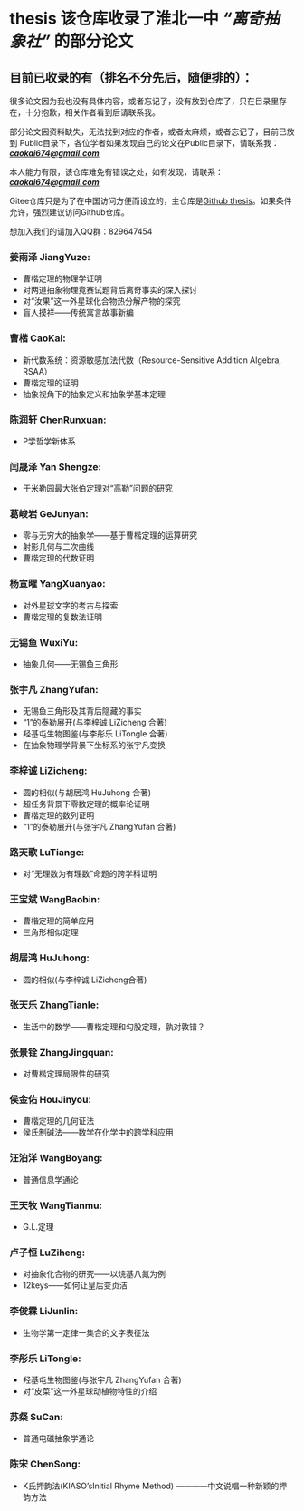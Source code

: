 # thesis 该仓库收录了淮北一中 ***“离奇抽象社”*** 的部分论文

## 目前已收录的有（排名不分先后，随便排的）：

很多论文因为我也没有具体内容，或者忘记了，没有放到仓库了，只在目录里存在，十分抱歉，相关作者看到后请联系我。

部分论文因资料缺失，无法找到对应的作者，或者太麻烦，或者忘记了，目前已放到 Public目录下，各位学者如果发现自己的论文在Public目录下，请联系我：***caokai674@gmail.com***

本人能力有限，该仓库难免有错误之处，如有发现，请联系：***caokai674@gmail.com***

Gitee仓库只是为了在中国访问方便而设立的，主仓库是[Github thesis](https://github.com/Hitmux/thesis)。如果条件允许，强烈建议访问Github仓库。

想加入我们的请加入QQ群：829647454

### 姜雨泽 JiangYuze:
* 曹楷定理的物理学证明
* 对两道抽象物理竟赛试题背后离奇事实的深入探讨
* 对“汝果”这一外星球化合物热分解产物的探究
* 盲人摸祥——传统寓言故事新编 

### 曹楷 CaoKai:
* 新代数系统：资源敏感加法代数（Resource-Sensitive Addition Algebra, RSAA）
* 曹楷定理的证明
* 抽象视角下的抽象定义和抽象学基本定理

### 陈润轩 ChenRunxuan:
* P学哲学新体系

### 闫晟泽 Yan Shengze:
* 于米勒园最大张伯定理对“高勒”问题的研究

### 葛峻岩 GeJunyan:
* 零与无穷大的抽象学——基于曹楷定理的运算研究
* 射影几何与二次曲线
* 曹楷定理的代数证明

### 杨宣曜 YangXuanyao:
* 对外星球文字的考古与探索
* 曹楷定理的复数法证明

### 无锡鱼 WuxiYu:
* 抽象几何——无锡鱼三角形

### 张宇凡 ZhangYufan:
* 无锡鱼三角形及其背后隐藏的事实
* “1”的泰勒展开(与李梓诚 LiZicheng 合著)
* 羟基屯生物图鉴(与李彤乐 LiTongle 合著)
* 在抽象物理学背景下坐标系的张宇凡变换

### 李梓诚 LiZicheng:
* 圆的相似(与胡居鸿 HuJuhong 合著)
* 超任务背景下零数定理的概率论证明
* 曹楷定理的数列证明
* “1”的泰勒展开(与张宇凡 ZhangYufan 合著)

### 路天歌 LuTiange:
* 对“无理数为有理数”命题的跨学科证明

### 王宝斌 WangBaobin:
* 曹楷定理的简单应用
* 三角形相似定理

### 胡居鸿 HuJuhong:
* 圆的相似(与李梓诚 LiZicheng合著)

### 张天乐 ZhangTianle:
* 生活中的数学——曹楷定理和勾股定理，孰对敦错？

### 张景铨 ZhangJingquan:
* 对曹楷定理局限性的研究

### 侯金佑 HouJinyou:
* 曹楷定理的几何证法
* 侯氏制碱法——数学在化学中的跨学科应用

### 汪泊洋 WangBoyang:
* 普通信息学通论

### 王天牧 WangTianmu:
* G.L.定理

### 卢子恒 LuZiheng:
* 对抽象化合物的研究——以烷基八氮为例
* 12keys——如何让皇后变贞洁

### 李俊霖 LiJunlin:
* 生物学第一定律一集合的文字表征法

### 李彤乐 LiTongle:
* 羟基屯生物图鉴(与张宇凡 ZhangYufan 合著)
* 对“皮菜”这一外星球动植物特性的介绍

### 苏粲 SuCan:
* 普通电磁抽象学通论

### 陈宋 ChenSong:
* K氏押韵法(KIASO’sInitial Rhyme Method) ————中文说唱一种新颖的押韵方法
